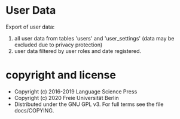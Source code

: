 # User Data
Export of user data:
1. all user data from tables 'users' and 'user_settings' (data may be excluded due to privacy protection)
2. user data filtered by user roles and date registered.

# copyright and license
- Copyright (c) 2016-2019 Language Science Press
- Copyright (c) 2020 Freie Universität Berlin
- Distributed under the GNU GPL v3. For full terms see the file docs/COPYING.
